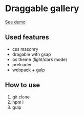 <h1>Draggable gallery</h1>
<p><a href="https://systemshock89.github.io/demo-draggable-gallery/">See demo</a></p>

<h2>Used features</h2>
<ul>
    <li>css masonry</li>
    <li>dragable with gsap</li>
    <li>os theme (light/dark mode)</li>
    <li>preloader</li>
    <li>webpack + gulp</li>
</ul>

<h2>How to use</h2>
<ol>
    <li>git clone</li>
    <li>npm i</li>
    <li>gulp</li>
</ol>